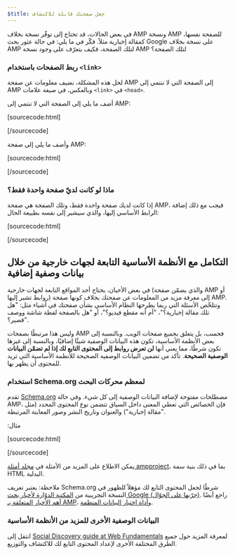 ```yaml
---
$title: جعل صفحتك قابلة للاكتشاف
---
```


في بعض الحالات، قد تحتاج إلى توفّر نسخة بخلاف AMP ونسخة AMP للصفحة نفسها، كمقالة إخبارية مثلاً. فكّر في ما يلي: في حالة عثور بحث Google على نسخة بخلاف AMP لتلك الصفحة، فكيف يتعرّف على وجود نسخة AMP لتلك الصفحة؟

### ربط الصفحات باستخدام `<link>`

لحل هذه المشكلة، نضيف معلومات عن صفحة AMP إلى الصفحة التي لا تنتمي إلى AMP وبالعكس، في صيغة علامات `<link>` في `<head>`.

أضف ما يلي إلى الصفحة التي لا تنتمي إلى AMP:

[sourcecode:html]
<link rel="amphtml" href="https://www.example.com/url/to/amp/document.html">
[/sourcecode]

وأضف ما يلي إلى صفحة AMP:

[sourcecode:html]
<link rel="canonical" href="https://www.example.com/url/to/full/document.html">
[/sourcecode]

### ماذا لو كانت لديّ صفحة واحدة فقط؟

إذا كانت لديك صفحة واحدة فقط، وتلك الصفحة هي صفحة AMP، فيجب مع ذلك إضافة الرابط الأساسي إليها، والذي سيشير إلى نفسه بطبيعة الحال:

[sourcecode:html]
<link rel="canonical" href="https://www.example.com/url/to/amp/document.html">
[/sourcecode]

## التكامل مع الأنظمة الأساسية التابعة لجهات خارجية من خلال بيانات وصفية إضافية

في بعض الأحيان، يحتاج أحد المواقع التابعة لجهات خارجية (والذي يضمّن صفحة AMP أو روابط تشير إليها) إلى معرفة مزيد من المعلومات عن صفحتك بخلاف كونها صفحة AMP. وتتلخّص الأسئلة التي ربما يطرحها النظام الأساسي بشأن صفحتك في أشياء مثل: "هل تلك مقالة إخبارية؟"، "أم أنه مقطع فيديو؟"، أو "هل بالصفحة لقطة شاشة ووصف قصير؟".

وليس هذا مرتبطًا بصفحات AMP فحسب، بل يتعلق بجميع صفحات الويب. وبالنسبة إلى بعض الأنظمة الأساسية، تكون هذه البيانات الوصفية شيئًا إضافيًا، وبالنسبة إلى غيرها تكون شرطًا، مما يعني أنها **لن تعرض روابط إلى المحتوى التابع لك إذا لم تضمّن البيانات الوصفية الصحيحة**. تأكد من تضمين البيانات الوصفية الصحيحة للأنظمة الأساسية التي تريد للمحتوى أن يظهر بها.

### استخدام Schema.org لمعظم محركات البحث

تقدم [Schema.org](http://schema.org/) مصطلحات مفتوحة لإضافة البيانات الوصفية إلى كل شيء. وفي حالة AMP، فإن الخصائص التي تعطي المعنى داخل السياق تتضمن نوع المحتوى المحدد (مثل "مقالة إخبارية") والعنوان وتاريخ النشر وصور المعاينة المرتبطة.

مثال:‏

[sourcecode:html]
<script type="application/ld+json">
  {
    "@context": "http://schema.org",
    "@type": "NewsArticle",
    "mainEntityOfPage": "http://cdn.ampproject.org/article-metadata.html",
    "headline": "Lorem Ipsum",
    "datePublished": "1907-05-05T12:02:41Z",
    "dateModified": "1907-05-05T12:02:41Z",
    "description": "The Catiline Orations continue to beguile engineers and designers alike -- but can it stand the test of time?",
    "author": {
      "@type": "Person",
      "name": "Jordan M Adler"
    },
    "publisher": {
      "@type": "Organization",
      "name": "Google",
      "logo": {
        "@type": "ImageObject",
        "url": "http://cdn.ampproject.org/logo.jpg",
        "width": 600,
        "height": 60
      }
    },
    "image": {
      "@type": "ImageObject",
      "url": "http://cdn.ampproject.org/leader.jpg",
      "height": 2000,
      "width": 800
    }
  }
</script>
[/sourcecode]

يمكن الاطلاع على المزيد من الأمثلة في [مجلد أمثلة ampproject](https://github.com/ampproject/amphtml/tree/master/examples/metadata-examples)، بما في ذلك بنية سمة HTML البدلية.

ملاحظة: يعتبر تعريف Schema.org شرطًا لجعل المحتوى التابع لك مؤهلاً للظهور في النسخة التجريبية من [المكتبة الدوّارة لأخبار بحث Google (جرّبها على الجوّال)](https://g.co/ampdemo).
راجع أيضًا [أهم الأخبار المتعلقة بـ AMP](https://developers.google.com/structured-data/carousels/top-stories)، و[أداة اختبار البيانات المنظمة](https://developers.google.com/structured-data/testing-tool/).

### البيانات الوصفية الأخرى للمزيد من الأنظمة الأساسية

انتقل إلى [Social Discovery guide at Web Fundamentals](https://developers.google.com/web/fundamentals/discovery-and-monetization/social-discovery/) لمعرفة المزيد حول جميع الطرق المختلفة الأخرى لإعداد المحتوى التابع لك للاكتشاف والتوزيع.
